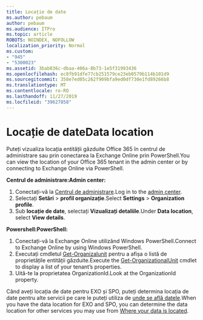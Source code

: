 ```yaml
---
title: Locație de date
ms.author: pebaum
author: pebaum
ms.audience: ITPro
ms.topic: article
ROBOTS: NOINDEX, NOFOLLOW
localization_priority: Normal
ms.custom:
- "945"
- "5300023"
ms.assetid: 3bab036c-dbaa-406a-8b73-1e5f31993436
ms.openlocfilehash: ec8fb91dfe77cb251579ce23eb0579b114b101d9
ms.sourcegitcommit: 358e7ed05c262f909bfa9ed0df730e1fd89266b8
ms.translationtype: MT
ms.contentlocale: ro-RO
ms.lasthandoff: 11/27/2019
ms.locfileid: "39627858"
---
```

# <a name="data-location"></a><span data-ttu-id="a9d23-102">Locație de date</span><span class="sxs-lookup"><span data-stu-id="a9d23-102">Data location</span></span>

<span data-ttu-id="a9d23-103">Puteți vizualiza locația entității găzduite Office 365 în centrul de administrare sau prin conectarea la Exchange Online prin PowerShell.</span><span class="sxs-lookup"><span data-stu-id="a9d23-103">You can view the location of your Office 365 tenant in the admin center or by connecting to Exchange Online via PowerShell.</span></span>


<span data-ttu-id="a9d23-104">**Centrul de administrare:**</span><span class="sxs-lookup"><span data-stu-id="a9d23-104">**Admin center:**</span></span>
1. <span data-ttu-id="a9d23-105">Conectați-vă la [Centrul de administrare](https://admin.microsoft.com/Adminportal/Home).</span><span class="sxs-lookup"><span data-stu-id="a9d23-105">Log in to the [admin center](https://admin.microsoft.com/Adminportal/Home).</span></span>
2. <span data-ttu-id="a9d23-106">Selectați **Setări** > **profil organizație**.</span><span class="sxs-lookup"><span data-stu-id="a9d23-106">Select **Settings** > **Organization profile**.</span></span>
3. <span data-ttu-id="a9d23-107">Sub **locație de date**, selectați **Vizualizați detaliile**.</span><span class="sxs-lookup"><span data-stu-id="a9d23-107">Under **Data location**, select **View details**.</span></span>


<span data-ttu-id="a9d23-108">**Powershell:**</span><span class="sxs-lookup"><span data-stu-id="a9d23-108">**PowerShell:**</span></span>
1. <span data-ttu-id="a9d23-109">Conectați-vă la Exchange Online utilizând Windows PowerShell.</span><span class="sxs-lookup"><span data-stu-id="a9d23-109">Connect to Exchange Online by using Windows PowerShell.</span></span>
2. <span data-ttu-id="a9d23-110">Executați cmdletul [Get-Organizalunit](https://docs.microsoft.com/powershell/module/exchange/active-directory/get-organizationalunit) pentru a afișa o listă de proprietățile entității găzduite.</span><span class="sxs-lookup"><span data-stu-id="a9d23-110">Execute the [Get-OrganizationalUnit](https://docs.microsoft.com/powershell/module/exchange/active-directory/get-organizationalunit) cmdlet to display a list of your tenant’s properties.</span></span> 
3. <span data-ttu-id="a9d23-111">Uită-te la proprietatea OrganizationId.</span><span class="sxs-lookup"><span data-stu-id="a9d23-111">Look at the OrganizationId property.</span></span>

<span data-ttu-id="a9d23-112">Când aveți locația de date pentru EXO și SPO, puteți determina locația de date pentru alte servicii pe care le puteți utiliza de [unde se află datele](https://products.office.com/where-is-your-data-located).</span><span class="sxs-lookup"><span data-stu-id="a9d23-112">When you have the data location for EXO and SPO, you can determine the data location for other services you may use from [Where your data is located](https://products.office.com/where-is-your-data-located).</span></span>